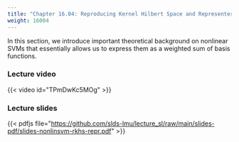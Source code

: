 ```yaml
---
title: "Chapter 16.04: Reproducing Kernel Hilbert Space and Representer Theorem"
weight: 16004
---
```

In this section, we introduce important theoretical background on nonlinear SVMs that essentially allows us to express them as a weighted sum of basis functions. 

<!--more-->

### Lecture video

{{< video id="TPmDwKc5MOg" >}}

### Lecture slides

{{< pdfjs file="https://github.com/slds-lmu/lecture_sl/raw/main/slides-pdf/slides-nonlinsvm-rkhs-repr.pdf" >}}
